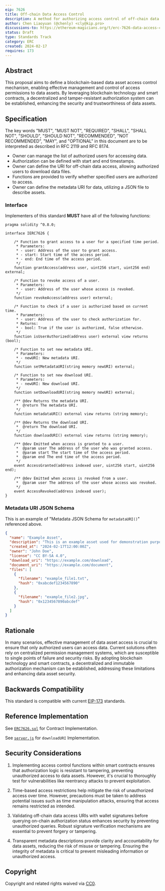 ```yaml
---
eip: 7626
title: Off-chain Data Access Control
description: A method for authorizing access control of off-chain data.
author: Chen Liaoyuan (@chenly) <cly@kip.pro>
discussions-to: https://ethereum-magicians.org/t/erc-7626-data-access-control/18744
status: Draft
type: Standards Track
category: ERC
created: 2024-02-17
requires: 173
---
```


## Abstract

This proposal aims to define a blockchain-based data asset access control mechanism, enabling effective management and control of access permissions to data assets. By leveraging blockchain technology and smart contracts, a decentralized and tamper-resistant authorization system can be established, enhancing the security and trustworthiness of data assets.

## Specification

The key words "MUST", "MUST NOT", "REQUIRED", "SHALL", "SHALL NOT", "SHOULD", "SHOULD NOT", "RECOMMENDED", "NOT RECOMMENDED", "MAY", and "OPTIONAL" in this document are to be interpreted as described in RFC 2119 and RFC 8174.

- Owner can manage the list of authorized users for accessing data.
- Authorization can be defined with start and end timestamps.
- Owner can define the URI for off-chain data access, allowing authorized users to download data files.
- Functions are provided to verify whether specified users are authorized to access.
- Owner can define the metadata URI for data, utilizing a JSON file to describe assets.

### Interface
Implementers of this standard **MUST** have all of the following functions:

```solidity
pragma solidity ^0.8.0;

interface IERC7626 {

    /* Function to grant access to a user for a specified time period.
     * Parameters:
     * - user: Address of the user to grant access.
     * - start: Start time of the access period.
     * - end: End time of the access period.
     */
    function grantAccess(address user, uint256 start, uint256 end) external;

    /* Function to revoke access of a user.
     * Parameters:
     * - user: Address of the user whose access is revoked.
     */
    function revokeAccess(address user) external;

    /* Function to check if a user is authorized based on current time.
     * Parameters:
     * - user: Address of the user to check authorization for.
     * Returns:
     * - bool: True if the user is authorized, false otherwise.
     */
    function isUserAuthorized(address user) external view returns (bool);

    /* Function to set new metadata URI.
     * Parameters:
     * - newURI: New metadata URI.
     */
    function setMetadataURI(string memory newURI) external;

    /* Function to set new download URI.
     * Parameters:
     * - newURI: New download URI.
     */
    function setDownloadURI(string memory newURI) external;

    /** @dev Returns the metadata URI.
     *  @return The metadata URI.
     */
    function metadataURI() external view returns (string memory);

    /** @dev Returns the download URI.
     *  @return The download URI.
     */
    function downloadURI() external view returns (string memory);

    /** @dev Emitted when access is granted to a user.
     *  @param user The address of the user who was granted access.
     *  @param start The start time of the access period.
     *  @param end The end time of the access period.
     */
    event AccessGranted(address indexed user, uint256 start, uint256 end);

    /** @dev Emitted when access is revoked from a user.
     *  @param user The address of the user whose access was revoked.
     */
    event AccessRevoked(address indexed user);
}
```
### Metadata URI JSON Schema

This is an example of  "Metadata JSON Schema for `metadataURI()`" referenced above.

```json
{
  "name": "Example Asset",
  "description": "This is an example asset used for demonstration purposes.",
  "created_at": "2024-02-17T12:00:00Z",
  "owner": "John Doe",
  "license": "CC BY-SA 4.0",
  "download_uri": "https://example.com/download",
  "document_uri": "https://example.com/document",
  "files": [
    {
      "filename": "example_file1.txt",
      "hash": "0xabcdef1234567890"
    },
    {
      "filename": "example_file2.jpg",
      "hash": "0x1234567890abcdef"
    }
  ]
}
```

## Rationale

In many scenarios, effective management of data asset access is crucial to ensure that only authorized users can access data. Current solutions often rely on centralized permission management systems, which are susceptible to single points of failure and security risks. By adopting blockchain technology and smart contracts, a decentralized and immutable authorization mechanism can be established, addressing these limitations and enhancing data asset security.

## Backwards Compatibility

This standard is compatible with current [EIP-173](./eip-173.md) standards.

## Reference Implementation

See [`ERC7626.sol`](../assets/eip-7626/contracts/ERC7626.sol) for Contract Implementation.

See [`server.js`](../assets/eip-7626/server.js) for `downloadURI` Implementation.

## Security Considerations

1. Implementing access control functions within smart contracts ensures that authorization logic is resistant to tampering, preventing unauthorized access to data assets. However, it's crucial to thoroughly test for vulnerabilities like reentrancy attacks to prevent exploitation.

2. Time-based access restrictions help mitigate the risk of unauthorized access over time. However, precautions must be taken to address potential issues such as time manipulation attacks, ensuring that access remains restricted as intended.

3. Validating off-chain data access URIs with wallet signatures before querying on-chain authorization status enhances security by preventing unauthorized queries. Robust signature verification mechanisms are essential to prevent forgery or tampering.

4. Transparent metadata descriptions provide clarity and accountability for data assets, reducing the risk of misuse or tampering. Ensuring the integrity of metadata is critical to prevent misleading information or unauthorized access.

## Copyright

Copyright and related rights waived via [CC0](../LICENSE.md).
